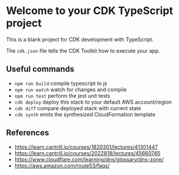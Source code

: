 # Welcome to your CDK TypeScript project

This is a blank project for CDK development with TypeScript.

The `cdk.json` file tells the CDK Toolkit how to execute your app.

## Useful commands

* `npm run build`   compile typescript to js
* `npm run watch`   watch for changes and compile
* `npm run test`    perform the jest unit tests
* `cdk deploy`      deploy this stack to your default AWS account/region
* `cdk diff`        compare deployed stack with current state
* `cdk synth`       emits the synthesized CloudFormation template

## References

* <https://learn.cantrill.io/courses/1820301/lectures/41301447>
* <https://learn.cantrill.io/courses/2022818/lectures/45660745>
* <https://www.cloudflare.com/learning/dns/glossary/dns-zone/>
* <https://aws.amazon.com/route53/faqs/>